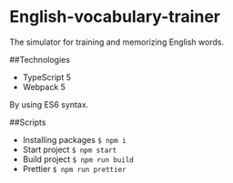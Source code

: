 # English-vocabulary-trainer

The simulator for training and memorizing English words.

##Technologies

- TypeScript 5
- Webpack 5

By using ES6 syntax.

##Scripts

- Installing packages `$ npm i`
- Start project `$ npm start`
- Build project `$ npm run build`
- Prettier `$ npm run prettier`
